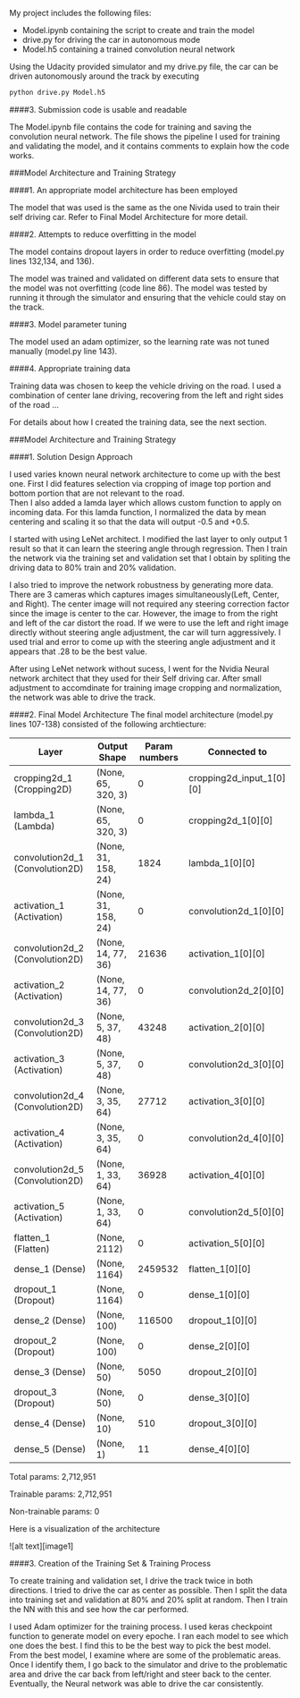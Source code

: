 My project includes the following files:
* Model.ipynb containing the script to create and train the model
* drive.py for driving the car in autonomous mode
* Model.h5 containing a trained convolution neural network 

Using the Udacity provided simulator and my drive.py file, the car can be driven autonomously around the track by executing 
```sh
python drive.py Model.h5
```

####3. Submission code is usable and readable

The Model.ipynb file contains the code for training and saving the convolution neural network. The file shows the pipeline I used for training and validating the model, and it contains comments to explain how the code works.

###Model Architecture and Training Strategy

####1. An appropriate model architecture has been employed

The model that was used is the same as the one Nivida used to train their self driving car.  Refer to Final Model Architecture for more detail.

####2. Attempts to reduce overfitting in the model

The model contains dropout layers in order to reduce overfitting (model.py lines 132,134, and 136). 

The model was trained and validated on different data sets to ensure that the model was not overfitting (code line 86). The model was tested by running it through the simulator and ensuring that the vehicle could stay on the track.

####3. Model parameter tuning

The model used an adam optimizer, so the learning rate was not tuned manually (model.py line 143).

####4. Appropriate training data

Training data was chosen to keep the vehicle driving on the road. I used a combination of center lane driving, recovering from the left and right sides of the road ... 

For details about how I created the training data, see the next section. 

###Model Architecture and Training Strategy

####1. Solution Design Approach

I used varies known neural network architecture to come up with the best one.  First I did features selection via cropping of image top portion and bottom portion that are not relevant to the road.  
Then I also added a lamda layer which allows custom function to apply on incoming data.  For this lamda function, I normalized the data by mean centering and scaling it so that the data will output -0.5 and +0.5.  

I started with using LeNet architect.  I modified the last layer to only output 1 result so that it can learn the steering angle through regression.  Then I train the network via the training set and validation set that I obtain by spliting the driving data to 80% train and 20% validation.

I also tried to improve the network robustness by generating more data.  There are 3 cameras which captures images simultaneously(Left, Center, and Right).  The center image will not required any steering correction factor since the image is center to the car.  However, the image to from the right and left of the car distort the road. If we were to use the left and right image directly without steering angle adjustment, the car will turn aggressively.  I used trial and error to come up with the steering angle adjustment and it appears that .28 to be the best value. 

After using LeNet network without sucess, I went for the Nvidia Neural network architect that they used for their Self driving car.  After small adjustment to accomdinate for training image cropping and normalization, the network was able to drive the track.   


####2. Final Model Architecture
The final model architecture (model.py lines 107-138) consisted of the following archtiecture:

|Layer  | Output Shape  |  Param numbers  |  Connected to|
|-------|---------------|-----------------|--------------|
|cropping2d_1 (Cropping2D) |(None, 65, 320, 3)|0| cropping2d_input_1[0][0]|
|lambda_1 (Lambda)                |(None, 65, 320, 3)    |0           |cropping2d_1[0][0] 
|convolution2d_1 (Convolution2D)  |(None, 31, 158, 24)   |1824        |lambda_1[0][0]   
|activation_1 (Activation)        |(None, 31, 158, 24)   |0           |convolution2d_1[0][0]            
|convolution2d_2 (Convolution2D)  |(None, 14, 77, 36)    |21636       |activation_1[0][0]               
|activation_2 (Activation)        |(None, 14, 77, 36)    |0           |convolution2d_2[0][0]            
|convolution2d_3 (Convolution2D)  |(None, 5, 37, 48)     |43248       |activation_2[0][0]               
|activation_3 (Activation)        |(None, 5, 37, 48)     |0           |convolution2d_3[0][0]            
|convolution2d_4 (Convolution2D)  |(None, 3, 35, 64)     |27712       |activation_3[0][0]               
|activation_4 (Activation)        |(None, 3, 35, 64)     |0           |convolution2d_4[0][0]            
|convolution2d_5 (Convolution2D)  |(None, 1, 33, 64)     |36928       |activation_4[0][0]               
|activation_5 (Activation)        |(None, 1, 33, 64)     |0           |convolution2d_5[0][0]            
|flatten_1 (Flatten)              |(None, 2112)          |0           |activation_5[0][0]               
|dense_1 (Dense)                  |(None, 1164)          |2459532     |flatten_1[0][0]                  
|dropout_1 (Dropout)              |(None, 1164)          |0           |dense_1[0][0]                    
|dense_2 (Dense)                  |(None, 100)           |116500      |dropout_1[0][0]                  
|dropout_2 (Dropout)              |(None, 100)           |0           |dense_2[0][0]                    
|dense_3 (Dense)                  |(None, 50)            |5050        |dropout_2[0][0]                  
|dropout_3 (Dropout)              |(None, 50)            |0           |dense_3[0][0]                    
|dense_4 (Dense)                  |(None, 10)            |510         |dropout_3[0][0]                  
|dense_5 (Dense)                  |(None, 1)             |11          |dense_4[0][0]  

Total params: 2,712,951

Trainable params: 2,712,951

Non-trainable params: 0

Here is a visualization of the architecture 

![alt text][image1]

####3. Creation of the Training Set & Training Process

To create training and validation set, I drive the track twice in both directions.  I tried to drive the car as center as possible.  Then I split the data into training set and validation at 80% and 20% split at random.  Then I train the NN with this and see how the car performed.  

I used Adam optimizer for the training process.  I used keras checkpoint function to generate model on every epoche.  I ran each model to see which one does the best.  I find this to be the best way to pick the best model.  From the best model, I examine where are some of the problematic areas.  Once I identify them, I go back to the simulator and drive to the problematic area and drive the car back from left/right and steer back to the center.  Eventually, the Neural network was able to drive the car consistently.  


